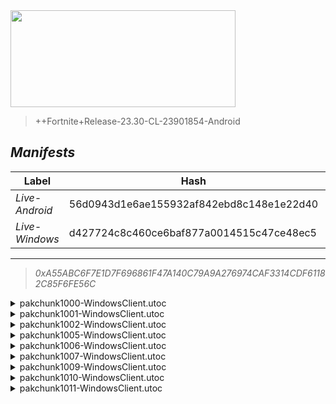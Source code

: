 <div style="pointer-events: none">
  <img style="pointer-events: none" src="https://raw.githubusercontent.com/Tectors/Archive/master/source/dependents/gen.28.10.svg" width="360" height="155">
<div>

 >  
  
  > ++Fortnite+Release-23.30-CL-23901854-Android

## *Manifests*
| Label | Hash | Route |
| - | - | - |
| *Live-Android* | 56d0943d1e6ae155932af842ebd8c148e1e22d40 | [4-MOkdfKNtClp3a7I0-RrqVDwvKOGQ](https://github.com/Tectors/Archive/blob/master/manifests/4-MOkdfKNtClp3a7I0-RrqVDwvKOGQ.manifest) |
| *Live-Windows* | d427724c8c460ce6baf877a0014515c47ce48ec5 | [CkqsVGTIb7MM3AMM0U-cj6LduzruLw](https://github.com/Tectors/Archive/blob/master/manifests/CkqsVGTIb7MM3AMM0U-cj6LduzruLw.manifest) |

---

> *0xA55ABC6F7E1D7F696861F47A140C79A9A276974CAF3314CDF61182C85F6FE56C*

<details>
  <summary>pakchunk1000-WindowsClient.utoc</summary>

 > 
    0x8699F17A17A87C9466ECA3F81BE09913DFC2FE255B8A5DBA38CF3DD38E53DFF5

  </details>

<details>
  <summary>pakchunk1001-WindowsClient.utoc</summary>

 > 
    0xBF5B024ABB2023441B359FB8BF99659705B59FB33D75A817E06B3163BFE847FE

  </details>

<details>
  <summary>pakchunk1002-WindowsClient.utoc</summary>

 > 
    0xE301ADF532F3EFF72E9240CCB41ED8F0766F8B47D734330BB1D0ACEA4F7C38CF

  </details>

<details>
  <summary>pakchunk1005-WindowsClient.utoc</summary>

 > 
    0x172AE3FA64FACD009F036B6F22ACE6D6534CD9D98DF31B6F66CFC08ABCFD6438

  </details>

<details>
  <summary>pakchunk1006-WindowsClient.utoc</summary>

 > 
    0xD9EDA39EDE6280C49EBDCE1F32E9D015BBBF11F477351A3137050B52D1FDD437

  </details>

<details>
  <summary>pakchunk1007-WindowsClient.utoc</summary>

 > 
    0xE62FA5F7F9EB86523494FB1ED6BFEA0AAAB64F82F87EAFCAFDAFA9EC3F4F1621

  </details>

<details>
  <summary>pakchunk1009-WindowsClient.utoc</summary>

 > 
    0x5F149D17C16F53A4CF98C8366452DCC4F5C5CA89B7B3921C0E9485CFCADC75F4

  </details>

<details>
  <summary>pakchunk1010-WindowsClient.utoc</summary>

 > 
    0xE3184D2A84AEA64E662D762492D696616337348975B358927667D5230CBD31ED

  </details>

<details>
  <summary>pakchunk1011-WindowsClient.utoc</summary>

 > 
    0x6898410A5ED7720BA8053E222B07BA12E117FF77D9B3EF9BDF0165E50516A78D

  </details>


